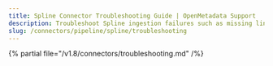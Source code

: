 ```yaml
---
title: Spline Connector Troubleshooting Guide | OpenMetadata Support
description: Troubleshoot Spline ingestion failures such as missing lineage graph, metadata gaps, or Spark incompatibilities.
slug: /connectors/pipeline/spline/troubleshooting
---
```


{% partial file="/v1.8/connectors/troubleshooting.md" /%}
